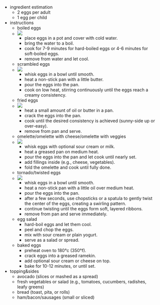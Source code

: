 - ingredient estimation
	- 2 eggs per adult
	- 1 egg per child
- instructions
	- boiled eggs
	- ![](https://peach-geographical-bat-397.mypinata.cloud/ipfs/bafkreiegktkhdojshde2fulux2v6iojn3d5pnqiofy3gc5iunozuxdvl7e)
		- place eggs in a pot and cover with cold water.
		- bring the water to a boil.
		- cook for 7-9 minutes for hard-boiled eggs or 4-6 minutes for soft-boiled eggs.
		- remove from water and let cool.
	- scrambled eggs
	- ![](https://peach-geographical-bat-397.mypinata.cloud/ipfs/bafkreid4xke6bwgcebgrtzovq36x5qemxokuoci5rodvgyj6djhxzc5tnq)
		- whisk eggs in a bowl until smooth.
		- heat a non-stick pan with a little butter.
		- pour the eggs into the pan.
		- cook on low heat, stirring continuously until the eggs reach a creamy consistency.
	- fried eggs
	- ![](https://peach-geographical-bat-397.mypinata.cloud/ipfs/bafkreiarayk7pcuomy2kg7ezlqinxtuzhlvsegjflzzjuquell6pubvamq)
		- heat a small amount of oil or butter in a pan.
		- crack the eggs into the pan.
		- cook until the desired consistency is achieved (sunny-side up or over-easy).
		- remove from pan and serve.
	- omelette/omelette with cheese/omelette with veggies
	- ![](https://peach-geographical-bat-397.mypinata.cloud/ipfs/bafkreicpt3yethenls6yycxfobruq4cbu2bbcrsnxy6yagxk6qcusdpwde)
		- whisk eggs with optional sour cream or milk.
		- heat a greased pan on medium heat.
		- pour the eggs into the pan and let cook until nearly set.
		- add fillings inside (e.g., cheese, vegetables).
		- fold the omelette and cook until fully done.
	- tornado/twisted eggs
	- ![](https://peach-geographical-bat-397.mypinata.cloud/ipfs/bafkreiev2r5znx5imnismxtkl7e2m53njwetobjehbbrgal737ahv4b3nu)
		- whisk eggs in a bowl until smooth.
		- heat a non-stick pan with a little oil over medium heat.
		- pour the eggs into the pan.
		- after a few seconds, use chopsticks or a spatula to gently twist the center of the eggs, creating a swirling pattern.
		- continue twisting until the eggs form soft, layered ribbons.
		- remove from pan and serve immediately.
	- egg salad
		- hard-boil eggs and let them cool.
		- peel and chop the eggs.
		- mix with sour cream or plain yogurt.
		- serve as a salad or spread.
	- baked eggs
		- preheat oven to 180°c (350°f).
		- crack eggs into a greased ramekin.
		- add optional sour cream or cheese on top.
		- bake for 10-12 minutes, or until set.
- topping&sides
	- avocado (slices or mashed as a spread)
	- fresh vegetables or salad (e.g., tomatoes, cucumbers, radishes, leafy greens)
	- bread (toast, pita, or rolls)
	- ham/bacon/sausages (small or sliced)